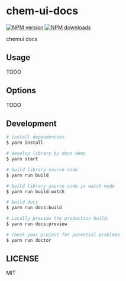 # chem-ui-docs

[![NPM version](https://img.shields.io/npm/v/chem-ui-docs.svg?style=flat)](https://npmjs.org/package/chem-ui-docs)
[![NPM downloads](http://img.shields.io/npm/dm/chem-ui-docs.svg?style=flat)](https://npmjs.org/package/chem-ui-docs)

chemui docs

## Usage

TODO

## Options

TODO

## Development

```bash
# install dependencies
$ yarn install

# develop library by docs demo
$ yarn start

# build library source code
$ yarn run build

# build library source code in watch mode
$ yarn run build:watch

# build docs
$ yarn run docs:build

# Locally preview the production build.
$ yarn run docs:preview

# check your project for potential problems
$ yarn run doctor
```

## LICENSE

MIT
